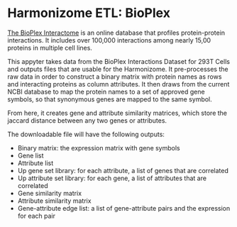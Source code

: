 # Harmonizome ETL: BioPlex

[The BioPlex Interactome](https://bioplex.hms.harvard.edu/) is an online database that profiles protein-protein interactions. It includes over 100,000 interactions among nearly 15,00 proteins in multiple cell lines.

This appyter takes data from the BioPlex Interactions Dataset for 293T Cells and outputs files that are usable for the Harmonizome. It pre-processes the raw data  in order to construct a binary matrix with protein names as rows and interacting proteins as column attributes. It then draws from the current NCBI database to map the protein names to a set of approved gene symbols, so that synonymous genes are mapped to the same symbol. 

From here, it creates gene and attribute similarity matrices, which store the jaccard distance between any two genes or attributes. 

The downloadable file will have the following outputs:
* Binary matrix: the expression matrix with gene symbols
* Gene list
* Attribute list 
* Up gene set library: for each attribute, a list of genes that are correlated
* Up attribute set library: for each gene, a list of attributes that are correlated
* Gene similarity matrix
* Attribute similarity matrix
* Gene-attribute edge list: a list of gene-attribute pairs and the expression for each pair 
